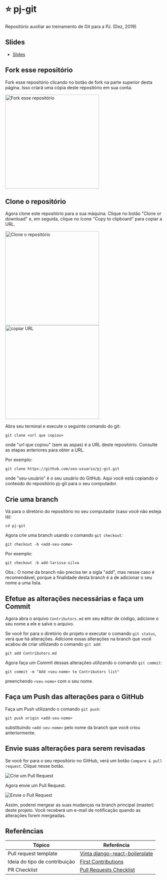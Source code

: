 # :star: pj-git
Repositório auxiliar ao treinamento de Git para a PJ. (Dez, 2019)


## Slides
- [Slides](http://bit.ly/pj-git)


## Fork esse repositório
Fork  esse repositório clicando no botão de fork  na parte superior desta página.
Isso criará uma cópia deste repositório em sua conta.

<img width="300" src="https://i.imgur.com/bQ4GWBK.png" alt="Fork esse repositório" />


## Clone o repositório
Agora clone este repositório para a sua máquina. Clique no botão "Clone or download" e, em seguida, clique no ícone "Copy to clipboard" para copiar a URL.

<img width="300" src="https://i.imgur.com/psXtajj.png" alt="Clone o repositório" />
<img width="300" src="https://i.imgur.com/6lcwvN4.png" alt="copiar URL" />

Abra seu terminal e execute o seguinte comando do git:
```
git clone <url que copiou>
```
onde "url que copiou" (sem as aspas) é a URL deste repositório. Consulte as etapas anteriores para obter a URL.

Por exemplo:
```
git clone https://github.com/seu-usuario/pj-git.git
```
onde "seu-usuário" é o seu usuário do GitHub. Aqui você está copiando o conteúdo do repositório pj-git para o seu computador.


## Crie uma branch

Vá para o diretório do repositório no seu computador (caso você não esteja lá):
```
cd pj-git
```

Agora crie uma branch usando o comando `git checkout`:
```
git checkout -b <add-seu-nome>
```

Por exemplo:
```
git checkout -b add-larissa-silva
```
Obs.: O nome da branch não precisa ter a sigla "add", mas nesse caso é recomendável, porque a finalidade desta branch é a de adicionar o seu nome a uma lista.


## Efetue as alterações necessárias e faça um Commit
Agora abra o arquivo `Contributors.md` em seu editor de código, adicione o seu nome a ele e salve o arquivo. 

Se você for para o diretório do projeto e executar o comando `git status`, verá que há alterações. Adicione essas alterações na branch que você acabou de criar utilizando o comando `git add`:
```
git add Contributors.md
```
Agora faça um Commit dessas alterações utilizando o comando `git commit`:
```
git commit -m "Add <seu-nome> to Contributors list"
```
preenchendo `<seu-nome>` com o seu nome.


## Faça um Push das alterações para o GitHub
Faça um Push utilizando o comando `git push`:
```
git push origin <add-seu-nome>
```
substituindo `<add-seu-nome>` pelo nome da branch que você criou anteriormente.


## Envie suas alterações para serem revisadas
Se você for para o seu repositório no GitHub, verá um botão `Compare & pull request`. Clique nesse botão.

<img src="https://i.imgur.com/S9e5SKa.png" alt="Crie um Pull Request" />

Agora envie um Pull Request.

<img src="https://i.imgur.com/Yznycm4.png" alt="Envie o Pull Request" />

Assim, poderei mergear as suas mudanças na branch principal (master) deste projeto. Você receberá um e-mail de notificação quando as alterações forem mergeadas.


## Referências
| Tópico | Referência |
| --- | --- |
| Pull request template |[Vinta django-react-boilerplate](https://github.com/vintasoftware/django-react-boilerplate/blob/master/.github/PULL_REQUEST_TEMPLATE.md)|
| Ideia do tipo de contribuição| [First Contributions](https://github.com/firstcontributions/first-contributions)|
| PR Checklist | [Pull Requests Checklist](https://devchecklists.com/pull-requests-checklist/) |
